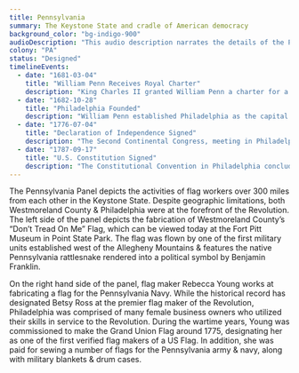 ```yaml
---
title: Pennsylvania
summary: The Keystone State and cradle of American democracy
background_color: "bg-indigo-900"
audioDescription: "This audio description narrates the details of the Pennsylvania Tapestry, which depicts William Penn's 'Holy Experiment,' the signing of the Declaration of Independence, and the state's industrial heritage."
colony: "PA"
status: "Designed"
timelineEvents:
  - date: "1681-03-04"
    title: "William Penn Receives Royal Charter"
    description: "King Charles II granted William Penn a charter for a large piece of land in America, which would become Pennsylvania, as payment for a debt owed to Penn's father."
  - date: "1682-10-28"
    title: "Philadelphia Founded"
    description: "William Penn established Philadelphia as the capital of his 'Holy Experiment,' designing it as a grid city with wide streets and public squares."
  - date: "1776-07-04"
    title: "Declaration of Independence Signed"
    description: "The Second Continental Congress, meeting in Philadelphia's Independence Hall, adopted the Declaration of Independence, formally announcing the colonies' separation from Great Britain."
  - date: "1787-09-17"
    title: "U.S. Constitution Signed"
    description: "The Constitutional Convention in Philadelphia concluded with the signing of the United States Constitution, creating the framework for the American government."
---
```


The Pennsylvania Panel depicts the activities of flag workers over 300
miles from each other in the Keystone State. Despite geographic
limitations, both Westmoreland County & Philadelphia were at the
forefront of the Revolution. The left side of the panel depicts the
fabrication of Westmoreland County’s “Don’t Tread On Me” Flag, which
can be viewed today at the Fort Pitt Museum in Point State Park. The
flag was flown by one of the first military units established west of
the Allegheny Mountains & features the native Pennsylvania rattlesnake
rendered into a political symbol by Benjamin Franklin.

On the right hand side of the panel, flag maker Rebecca Young works at
fabricating a flag for the Pennsylvania Navy. While the historical
record has designated Betsy Ross at the premier flag maker of the
Revolution, Philadelphia was comprised of many female business owners
who utilized their skills in service to the Revolution. During the
wartime years, Young was commissioned to make the Grand Union Flag
around 1775, designating her as one of the first verified flag makers
of a US Flag. In addition, she was paid for sewing a number of flags
for the Pennsylvania army & navy, along with military blankets & drum
cases.
